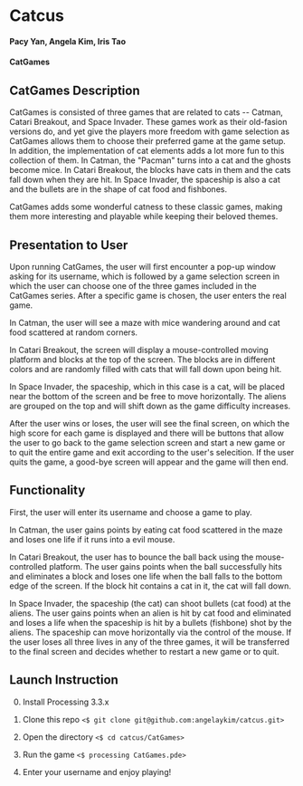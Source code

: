 # Catcus
#### Pacy Yan, Angela Kim, Iris Tao

#### CatGames

## CatGames Description

   CatGames is consisted of three games that are related to cats -- Catman, Catari Breakout, and Space Invader. These games work as their old-fasion versions do, and yet give the players more freedom with game selection as CatGames allows them to choose their preferred game at the game setup. In addition, the implementation of cat elements adds a lot more fun to this collection of them. In Catman, the "Pacman" turns into a cat and the ghosts become mice. In Catari Breakout, the blocks have cats in them and the cats fall down when they are hit. In Space Invader, the spaceship is also a cat and the bullets are in the shape of cat food and fishbones. 
   
   CatGames adds some wonderful catness to these classic games, making them more interesting and playable while keeping their beloved themes. 

## Presentation to User
   Upon running CatGames, the user will first encounter a pop-up window asking for its username, which is followed by a game selection screen in which the user can choose one of the three games included in the CatGames series. After a specific game is chosen, the user enters the real game. 
   
   In Catman, the user will see a maze with mice wandering around and cat food scattered at random corners. 
   
   In Catari Breakout, the screen will display a mouse-controlled moving platform and blocks at the top of the screen. The blocks are in different colors and are randomly filled with cats that will fall down upon being hit. 
   
   In Space Invader, the spaceship, which in this case is a cat, will be placed near the bottom of the screen and be free to move horizontally. The aliens are grouped on the top and will shift down as the game difficulty increases. 
   
   After the user wins or loses, the user will see the final screen, on which the high score for each game is displayed and there will be buttons that allow the user to go back to the game selection screen and start a new game or to quit the entire game and exit according to the user's selecition. If the user quits the game, a good-bye screen will appear and the game will then end.   

## Functionality 
   First, the user will enter its username and choose a game to play. 
   
   In Catman, the user gains points by eating cat food scattered in the maze and loses one life if it runs into a evil mouse. 
   
   In Catari Breakout, the user has to bounce the ball back using the mouse-controlled platform. The user gains points when the ball successfully hits and eliminates a block and loses one life when the ball falls to the bottom edge of the screen. If the block hit contains a cat in it, the cat will fall down. 
   
   In Space Invader, the spaceship (the cat) can shoot bullets (cat food) at the aliens. The user gains points when an alien is hit by cat food and eliminated and loses a life when the spaceship is hit by a bullets (fishbone) shot by the aliens. The spaceship can move horizontally via the control of the mouse. If the user loses all three lives in any of the three games, it will be transferred to the final screen and decides whether to restart a new game or to quit.  
   
## Launch Instruction

0. Install Processing 3.3.x

1. Clone this repo
`<$ git clone git@github.com:angelaykim/catcus.git>`

2. Open the directory 
`<$ cd catcus/CatGames>`

3. Run the game
`<$ processing CatGames.pde>` 

4. Enter your username and enjoy playing!


